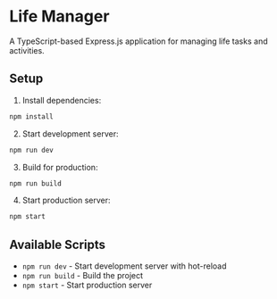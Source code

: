 # Life Manager

A TypeScript-based Express.js application for managing life tasks and activities.

## Setup

1. Install dependencies:

```bash
npm install
```

2. Start development server:

```bash
npm run dev
```

3. Build for production:

```bash
npm run build
```

4. Start production server:

```bash
npm start
```

## Available Scripts

- `npm run dev` - Start development server with hot-reload
- `npm run build` - Build the project
- `npm start` - Start production server
